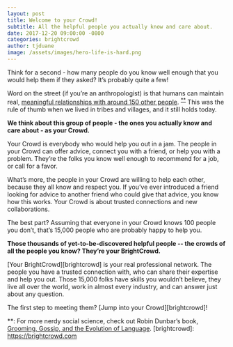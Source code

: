 ```yaml
---
layout: post
title: Welcome to your Crowd!
subtitle: All the helpful people you actually know and care about.
date: 2017-12-20 09:00:00 -0800
categories: brightcrowd
author: tjduane
image: /assets/images/hero-life-is-hard.png
---
```


Think for a second - how many people do you know well enough that you would help them if they asked? It’s probably quite a few!

Word on the street (if you’re an anthropologist) is that humans can maintain real, [meaningful relationships with around 150 other people](https://en.wikipedia.org/wiki/Dunbar%27s_number). <sup>[\*\*](#footnote)</sup> This was the rule of thumb when we lived in tribes and villages, and it still holds today.

**We think about this group of people - the ones you actually know and care about - as your Crowd.**

Your Crowd is everybody who would help you out in a jam. The people in your Crowd can offer advice, connect you with a friend, or help you with a problem. They’re the folks you know well enough to recommend for a job, or call for a favor.

What’s more, the people in your Crowd are willing to help each other, because they all know and respect you. If you’ve ever introduced a friend looking for advice to another friend who could give that advice, you know how this works. Your Crowd is about trusted connections and new collaborations.

The best part? Assuming that everyone in your Crowd knows 100 people you don’t, that’s 15,000 people who are probably happy to help you.

**Those thousands of yet-to-be-discovered helpful people -- the crowds of all the people you know? They’re your BrightCrowd.**

[Your BrightCrowd][brightcrowd] is your real professional network. The people you have a trusted connection with, who can share their expertise and help you out. Those 15,000 folks have skills you wouldn’t believe, they live all over the world, work in almost every industry, and can answer just about any question.

The first step to meeting them? [Jump into your Crowd][brightcrowd]!

<a name="footnote">\*\*</a>: For more nerdy social science, check out Robin Dunbar’s book, [Grooming, Gossip, and the Evolution of Language](http://www.hup.harvard.edu/catalog.php?isbn=9780674363366).
[brightcrowd]: https://brightcrowd.com
